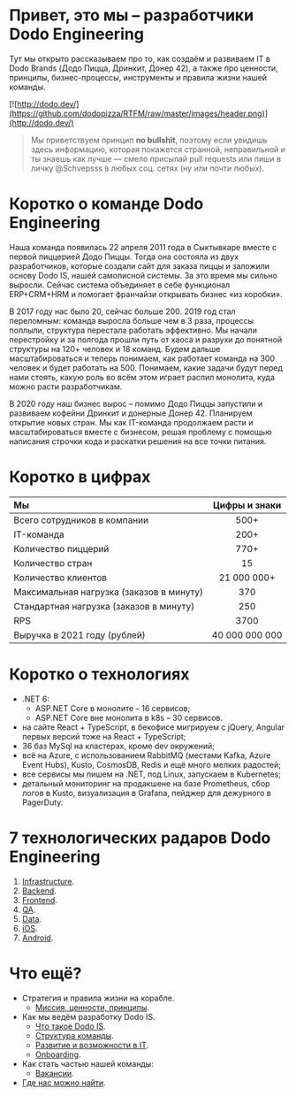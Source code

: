 # Привет, это мы – разработчики Dodo Engineering

Тут мы открыто рассказываем про то, как создаём и развиваем IT в Dodo Brands (Додо Пицца, Дринкит, Донер 42), а также про ценности, принципы, бизнес-процессы, инструменты и правила жизни нашей команды.

[![http://dodo.dev/](https://github.com/dodopizza/RTFM/raw/master/images/header.png)](http://dodo.dev/)

> Мы приветствуем принцип **no bullshit**, поэтому если увидишь здесь информацию, которая покажется странной, неправильной и ты знаешь как лучше — смело присылай pull requests или пиши в личку @Schvepsss в любых соц. сетях (ну или почти любых).

# Коротко о команде Dodo Engineering

Наша команда появилась 22 апреля 2011 года в Сыктывкаре вместе с первой пиццерией Додо Пиццы. Тогда она состояла из двух разработчиков, которые создали сайт для заказа пиццы и заложили основу Dodo IS, нашей самописной системы. За это время мы сильно выросли. Сейчас система объединяет в себе функционал ERP+CRM+HRM и помогает франчайзи открывать бизнес «из коробки».

В 2017 году нас было 20, сейчас больше 200. 2019 год стал переломным: команда выросла больше чем в 3 раза, процессы поплыли, структура перестала работать эффективно. Мы начали перестройку и за полгода прошли путь от хаоса и разрухи до понятной структуры на 120+ человек и 18 команд. Будем дальше масштабироваться и теперь понимаем, как работает команда на 300 человек и будет работать на 500. Понимаем, какие задачи будут перед нами стоять, какую роль во всём этом играет распил монолита, куда можно расти разработчикам.

В 2020 году наш бизнес вырос – помимо Додо Пиццы запустили и развиваем кофейни Дринкит и донерные Донер 42. Планируем открытие новых стран. Мы как IT-команда продолжаем расти и масштабироваться вместе с бизнесом, решая проблему с помощью написания строчки кода и раскатки решения на все точки питания.

# Коротко в цифрах

| Мы | Цифры и знаки|
|:------------- |:---------------:|
| Всего сотрудников в компании | 500+ |
|IT-команда | 200+ |
|Количество пиццерий | 770+ |
|Количество стран | 15 |
|Количество клиентов | 21 000 000+ |
|Максимальная нагрузка (заказов в минуту) | 370 |
|Стандартная нагрузка (заказов в минуту) | 250 |
|RPS | 3700 |
|Выручка в 2021 году (рублей) | 40 000 000 000 |

# Коротко о технологиях

* .NET 6:
  * ASP.NET Core в монолите – 16 сервисов;
  * ASP.NET Core вне монолита в k8s – 30 сервисов.
* на сайте React + TypeScript, в бекофисе мигрируем с jQuery, Angular первых версий тоже на React + TypeScript;
* 36 баз MySql на кластерах, кроме dev окружений;
* всё на Azure, с использованием RabbitMQ (местами Kafka, Azure Event Hubs), Kusto, CosmosDB, Redis и ещё много мелких радостей;
* все сервисы мы пишем на .NET, под Linux, запускаем в Kubernetes;
* детальный мониторинг на продакшене на базе Prometheus, сбор логов в Kusto, визуализация в Grafana, пейджер для дежурного в PagerDuty.

# 7 технологических радаров Dodo Engineering

1. [Infrastructure](https://radar.thoughtworks.com/?sheetId=https%3A%2F%2Fdocs.google.com%2Fspreadsheets%2Fd%2F1ztSpWjMYITWqemHAWOQvKZif308NzDSKsqmdBAA8EE4%2Fpub%3Foutput%3Dcsv%26format%3D%252FDodo%2BEngineering%2BInfrastructure.csv).
2. [Backend](https://radar.thoughtworks.com/?sheetId=https%3A%2F%2Fdocs.google.com%2Fspreadsheets%2Fd%2Fe%2F2PACX-1vRSisDYDPhKSyPCd3mQhgGM5xTSrZCY_mTCHS5Vhn0bEJXr4BMWAboCji7-H5nxMdaLfHhbDn6vygva%2Fpub%3Fgid%3D1840903008%26single%3Dtrue%26output%3Dcsv%26format%3D%2FDodo+Engineering+Backend.csv).
3. [Frontend](https://radar.thoughtworks.com/?sheetId=https%3A%2F%2Fdocs.google.com%2Fspreadsheets%2Fd%2Fe%2F2PACX-1vT7V9CyRMF1ZPSXe5cJWTfae-GUUmmbWCM_CQHsY9ziwb5Fq-YHEtCFkWac7b8UsCEnk_rX7zhzx8jQ%2Fpub%3Fgid%3D604704275%26single%3Dtrue%26output%3Dcsv%26format%3D%2FDodo+Engineering+Frontend.csv).
4. [QA](https://radar.thoughtworks.com/?sheetId=https%3A%2F%2Fdocs.google.com%2Fspreadsheets%2Fd%2F1Us_0_jAawz2CvGw2QWSNBBdkTszFEHU3OBIaCoBakkI%2Fpub%3Foutput%3Dcsv%26format%3D%252FDodo%2BEngineering%2BQA.csv).
5. [Data](https://radar.thoughtworks.com/?sheetId=https%3A%2F%2Fdocs.google.com%2Fspreadsheets%2Fd%2F1AlBKLqQbfXnw4GOdcsnfmWDt8gpGyp2VuezmvnsLMTo%2Fpub%3Foutput%3Dcsv%26format%3D%252FDodo%2BEngineering%2BData.csv).
6. [iOS](https://radar.thoughtworks.com/?sheetId=https%3A%2F%2Fdocs.google.com%2Fspreadsheets%2Fd%2Fe%2F2PACX-1vQAC6MJuPAC6F-b3dOiaWzRe3wjA1OCruYgiMYBwjY51WdrHcqjadKDdUc17XwvEMTFR_6246VPY2z_%2Fpub%3Foutput%3Dcsv%26format%3D%2FDodo+Engineering+iOS.csv).
7. [Android](https://radar.thoughtworks.com/?sheetId=https%3A%2F%2Fdocs.google.com%2Fspreadsheets%2Fd%2F1Gfjm3g3-u-WrZsynq7trQ3PiqQJozf7ceNy6wdUvxYk%2Fpub%3Foutput%3Dcsv%26format%3D%252FDodo%2BEngineering%2BAndroid.csv).

# Что ещё?

* Стратегия и правила жизни на корабле.
  * [Миссия, ценности, принципы](https://github.com/dodopizza/RTFM/blob/master/docs/our-mission.md).
* Как мы ведём разработку Dodo IS.
  * [Что такое Dodo IS](https://habr.com/ru/company/dododev/blog/506136/).
  * [Структура команды](https://github.com/dodopizza/RTFM/blob/master/docs/team-structure.md).
  * [Развитие и возможности в IT](https://github.com/dodopizza/RTFM/blob/master/docs/self-development.md).
  * [Onboarding](https://habr.com/ru/company/dododev/blog/510382/).
* Как стать частью нашей команды:
  * [Вакансии](https://dodo.dev/manager#jobs).
* [Где нас можно найти](https://github.com/dodopizza/RTFM/blob/master/docs/resource-links.md).
